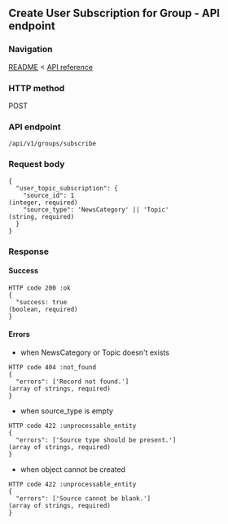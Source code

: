 ## Create User Subscription for Group - API endpoint

### Navigation
[README](../../../../README.md)
<
[API reference](../../../api_reference.md)

### HTTP method
POST

### API endpoint
`/api/v1/groups/subscribe`

### Request body
```
{
  "user_topic_subscription": {
    "source_id": 1                                                              (integer, required)
    "source_type": 'NewsCategory' || 'Topic'                                    (string, required)
  }
}
```

### Response
#### Success
```
HTTP code 200 :ok
{
  "success: true                                                                (boolean, required)
}
```

#### Errors
- when NewsCategory or Topic doesn't exists
```
HTTP code 404 :not_found
{
  "errors": ['Record not found.']                                               (array of strings, required)
}
```

- when source_type is empty
```
HTTP code 422 :unprocessable_entity
{
  "errors": ['Source type should be present.']                                  (array of strings, required)
}
```

- when object cannot be created
```
HTTP code 422 :unprocessable_entity
{
  "errors": ['Source cannot be blank.']                                         (array of strings, required)
}
```
